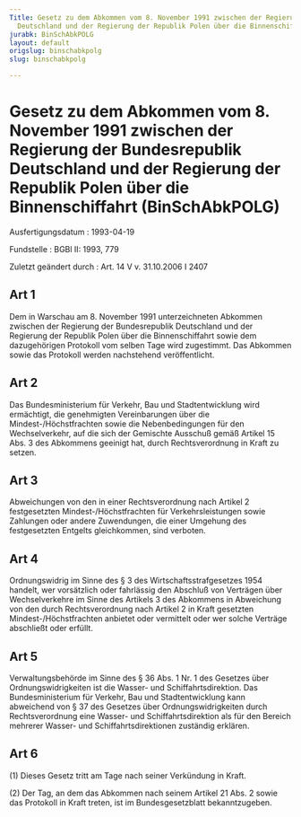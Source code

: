 ```yaml
---
Title: Gesetz zu dem Abkommen vom 8. November 1991 zwischen der Regierung der Bundesrepublik
  Deutschland und der Regierung der Republik Polen über die Binnenschiffahrt
jurabk: BinSchAbkPOLG
layout: default
origslug: binschabkpolg
slug: binschabkpolg

---
```


# Gesetz zu dem Abkommen vom 8. November 1991 zwischen der Regierung der Bundesrepublik Deutschland und der Regierung der Republik Polen über die Binnenschiffahrt (BinSchAbkPOLG)

Ausfertigungsdatum
:   1993-04-19

Fundstelle
:   BGBl II: 1993, 779

Zuletzt geändert durch
:   Art. 14 V v. 31.10.2006 I 2407

## Art 1

Dem in Warschau am 8. November 1991 unterzeichneten Abkommen zwischen
der Regierung der Bundesrepublik Deutschland und der Regierung der
Republik Polen über die Binnenschiffahrt sowie dem dazugehörigen
Protokoll vom selben Tage wird zugestimmt. Das Abkommen sowie das
Protokoll werden nachstehend veröffentlicht.

## Art 2

Das Bundesministerium für Verkehr, Bau und Stadtentwicklung wird
ermächtigt, die genehmigten Vereinbarungen über die
Mindest-/Höchstfrachten sowie die Nebenbedingungen für den
Wechselverkehr, auf die sich der Gemischte Ausschuß gemäß Artikel 15
Abs. 3 des Abkommens geeinigt hat, durch Rechtsverordnung in Kraft zu
setzen.

## Art 3

Abweichungen von den in einer Rechtsverordnung nach Artikel 2
festgesetzten Mindest-/Höchstfrachten für Verkehrsleistungen sowie
Zahlungen oder andere Zuwendungen, die einer Umgehung des
festgesetzten Entgelts gleichkommen, sind verboten.

## Art 4

Ordnungswidrig im Sinne des § 3 des Wirtschaftsstrafgesetzes 1954
handelt, wer vorsätzlich oder fahrlässig den Abschluß von Verträgen
über Wechselverkehre im Sinne des Artikels 3 des Abkommens in
Abweichung von den durch Rechtsverordnung nach Artikel 2 in Kraft
gesetzten Mindest-/Höchstfrachten anbietet oder vermittelt oder wer
solche Verträge abschließt oder erfüllt.

## Art 5

Verwaltungsbehörde im Sinne des § 36 Abs. 1 Nr. 1 des Gesetzes über
Ordnungswidrigkeiten ist die Wasser- und Schiffahrtsdirektion. Das
Bundesministerium für Verkehr, Bau und Stadtentwicklung kann
abweichend von § 37 des Gesetzes über Ordnungswidrigkeiten durch
Rechtsverordnung eine Wasser- und Schiffahrtsdirektion als für den
Bereich mehrerer Wasser- und Schiffahrtsdirektionen zuständig
erklären.

## Art 6

(1) Dieses Gesetz tritt am Tage nach seiner Verkündung in Kraft.

(2) Der Tag, an dem das Abkommen nach seinem Artikel 21 Abs. 2 sowie
das Protokoll in Kraft treten, ist im Bundesgesetzblatt
bekanntzugeben.

